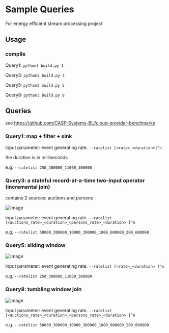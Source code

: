 # Sample Queries

For energy efficient stream processing project

## Usage

### compile

Query1: `python3 build.py 1`

Query3: `python3 build.py 3`

Query5: `python3 build.py 5`

Query8: `python3 build.py 8`


## Queries

see https://github.com/CASP-Systems-BU/cloud-provider-benchmarks

### Query1: map + filter + sink

Input parameter: event generating rate.  ```--ratelist [<rate>_<duration>]^n```

the duration is in milliseconds

e.g. ```--ratelist 250_300000_11000_300000```

### Query3: a stateful record-at-a-time two-input operator (incremental join) 

contains 2 sources: auctions and persons

![image](https://user-images.githubusercontent.com/7352163/144359118-dd0fd056-d270-4c54-b8fc-40adba3539c7.png)

Input parameter: event generating rate.  ```--ratelist [<auctions_rate>_<duration>_<persons_rate>_<duration> ]^n```

e.g. ```--ratelist 50000_300000_10000_300000_1000_600000_200_600000```

### Query5: sliding window

![image](https://user-images.githubusercontent.com/7352163/144932007-2109feff-f978-4b04-a811-08ccb121547c.png)

Input parameter: event generating rate.  ```--ratelist [<rate>_<duration> ]^n```

e.g. ```--ratelist 250_300000_11000_300000```

### Query8: tumbling window join

![image](https://user-images.githubusercontent.com/7352163/144933551-a0582476-9cbd-410c-8265-4b0e9d6946d3.png)

Input parameter: event generating rate.  ```--ratelist [<auctions_rate>_<duration>_<persons_rate>_<duration> ]^n```

e.g. ```--ratelist 50000_300000_10000_300000_1000_600000_200_600000```


